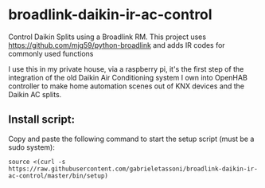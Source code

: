 # broadlink-daikin-ir-ac-control
Control Daikin Splits using a Broadlink RM. This project uses https://github.com/mjg59/python-broadlink and adds IR codes for commonly used functions

I use this in my private house, via a raspberry pi, it's the first step of the integration of the old Daikin Air Conditioning system I own into OpenHAB controller to make home automation scenes out of KNX devices and the Daikin AC splits.

## Install script:

Copy and paste the following command to start the setup script (must be a sudo system):

```
source <(curl -s https://raw.githubusercontent.com/gabrieletassoni/broadlink-daikin-ir-ac-control/master/bin/setup)
```
